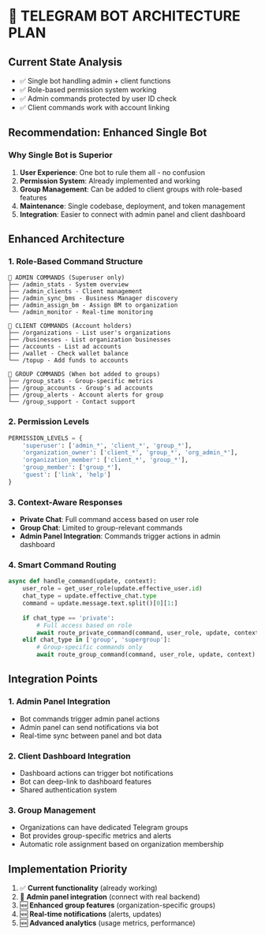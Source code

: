 # 🤖 TELEGRAM BOT ARCHITECTURE PLAN

## Current State Analysis
- ✅ Single bot handling admin + client functions
- ✅ Role-based permission system working
- ✅ Admin commands protected by user ID check
- ✅ Client commands work with account linking

## Recommendation: Enhanced Single Bot

### Why Single Bot is Superior
1. **User Experience**: One bot to rule them all - no confusion
2. **Permission System**: Already implemented and working
3. **Group Management**: Can be added to client groups with role-based features
4. **Maintenance**: Single codebase, deployment, and token management
5. **Integration**: Easier to connect with admin panel and client dashboard

## Enhanced Architecture

### 1. Role-Based Command Structure
```
🔧 ADMIN COMMANDS (Superuser only)
├── /admin_stats - System overview
├── /admin_clients - Client management
├── /admin_sync_bms - Business Manager discovery
├── /admin_assign_bm - Assign BM to organization
└── /admin_monitor - Real-time monitoring

👤 CLIENT COMMANDS (Account holders)
├── /organizations - List user's organizations
├── /businesses - List organization businesses
├── /accounts - List ad accounts
├── /wallet - Check wallet balance
└── /topup - Add funds to accounts

🏢 GROUP COMMANDS (When bot added to groups)
├── /group_stats - Group-specific metrics
├── /group_accounts - Group's ad accounts
├── /group_alerts - Account alerts for group
└── /group_support - Contact support
```

### 2. Permission Levels
```python
PERMISSION_LEVELS = {
    'superuser': ['admin_*', 'client_*', 'group_*'],
    'organization_owner': ['client_*', 'group_*', 'org_admin_*'],
    'organization_member': ['client_*', 'group_*'],
    'group_member': ['group_*'],
    'guest': ['link', 'help']
}
```

### 3. Context-Aware Responses
- **Private Chat**: Full command access based on user role
- **Group Chat**: Limited to group-relevant commands
- **Admin Panel Integration**: Commands trigger actions in admin dashboard

### 4. Smart Command Routing
```python
async def handle_command(update, context):
    user_role = get_user_role(update.effective_user.id)
    chat_type = update.effective_chat.type
    command = update.message.text.split()[0][1:]
    
    if chat_type == 'private':
        # Full access based on role
        await route_private_command(command, user_role, update, context)
    elif chat_type in ['group', 'supergroup']:
        # Group-specific commands only
        await route_group_command(command, user_role, update, context)
```

## Integration Points

### 1. Admin Panel Integration
- Bot commands trigger admin panel actions
- Admin panel can send notifications via bot
- Real-time sync between panel and bot data

### 2. Client Dashboard Integration  
- Dashboard actions can trigger bot notifications
- Bot can deep-link to dashboard features
- Shared authentication system

### 3. Group Management
- Organizations can have dedicated Telegram groups
- Bot provides group-specific metrics and alerts
- Automatic role assignment based on organization membership

## Implementation Priority
1. ✅ **Current functionality** (already working)
2. 🔄 **Admin panel integration** (connect with real backend)
3. 🆕 **Enhanced group features** (organization-specific groups)
4. 🆕 **Real-time notifications** (alerts, updates)
5. 🆕 **Advanced analytics** (usage metrics, performance) 